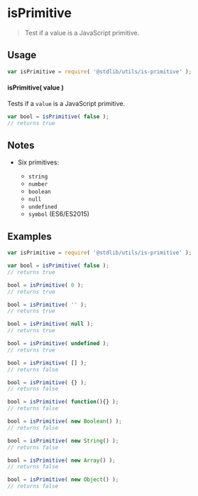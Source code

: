 # isPrimitive

> Test if a value is a JavaScript primitive.

<!-- <usage> -->

## Usage

``` javascript
var isPrimitive = require( '@stdlib/utils/is-primitive' );
```

#### isPrimitive( value )

Tests if a `value` is a JavaScript primitive.

``` javascript
var bool = isPrimitive( false );
// returns true
```

<!-- </usage> -->


<!-- <notes> -->

## Notes

* Six primitives:

  - `string`
  - `number`
  - `boolean`
  - `null`
  - `undefined`
  - `symbol` (ES6/ES2015)

<!-- </notes> -->

<!-- <examples> -->

## Examples

``` javascript
var isPrimitive = require( '@stdlib/utils/is-primitive' );

var bool = isPrimitive( false );
// returns true

bool = isPrimitive( 0 );
// returns true

bool = isPrimitive( '' );
// returns true

bool = isPrimitive( null );
// returns true

bool = isPrimitive( undefined );
// returns true

bool = isPrimitive( [] );
// returns false

bool = isPrimitive( {} );
// returns false

bool = isPrimitive( function(){} );
// returns false

bool = isPrimitive( new Boolean() );
// returns false

bool = isPrimitive( new String() );
// returns false

bool = isPrimitive( new Array() );
// returns false

bool = isPrimitive( new Object() );
// returns false
```

<!-- </examples> -->


<!-- <links> -->

<!-- </links> -->
